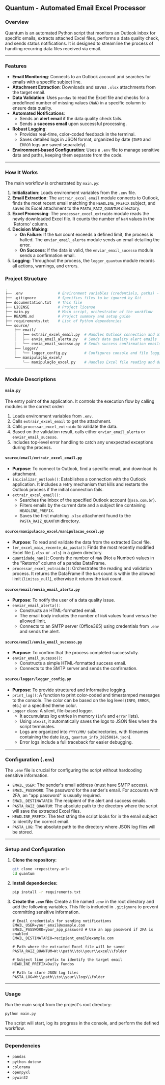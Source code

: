 ## Quantum - Automated Email Excel Processor

### Overview

Quantum is an automated Python script that monitors an Outlook inbox for specific emails, extracts attached Excel files, performs a data quality check, and sends status notifications. It is designed to streamline the process of handling recurring data files received via email.

---

### Features

- **Email Monitoring**: Connects to an Outlook account and searches for emails with a specific subject line.
- **Attachment Extraction**: Downloads and saves `.xlsx` attachments from the target email.
- **Data Validation**: Uses `pandas` to read the Excel file and checks for a predefined number of missing values (`NaN`) in a specific column to ensure data quality.
- **Automated Notifications**:
    - Sends an **alert email** if the data quality check fails.
    - Sends a **success email** upon successful processing.
- **Robust Logging**:
    - Provides real-time, color-coded feedback in the terminal.
    - Saves detailed logs in JSON format, organized by date (`INFO` and `ERROR` logs are saved separately).
- **Environment-based Configuration**: Uses a `.env` file to manage sensitive data and paths, keeping them separate from the code.

---

### How It Works

The main workflow is orchestrated by `main.py`:

1.  **Initialization**: Loads environment variables from the `.env` file.
2.  **Email Extraction**: The `extrair_excel_email` module connects to Outlook, finds the most recent email matching the `HEADLINE_PREFIX` subject, and saves its Excel attachment to the `PASTA_RAIZ_QUANTUM` directory.
3.  **Excel Processing**: The `processar_excel_extraido` module reads the newly downloaded Excel file. It counts the number of `NaN` values in the 'Retorno' column.
4.  **Decision Making**:
    - **On Failure**: If the `NaN` count exceeds a defined limit, the process is halted. The `enviar_email_alerta` module sends an email detailing the error.
    - **On Success**: If the data is valid, the `enviar_email_sucesso` module sends a confirmation email.
5.  **Logging**: Throughout the process, the `logger_quantum` module records all actions, warnings, and errors.


### Project Structure

```bash
.
├── .env                # Environment variables (credentials, paths) - Not versioned
├── .gitignore          # Specifies files to be ignored by Git
├── documentation.txt   # This file
├── LICENSE             # Project license
├── main.py             # Main script, orchestrator of the workflow
├── README.md           # Project summary and setup guide
├── requirements.txt    # List of Python dependencies
└── source/
    ├── email/
    │   ├── extrair_excel_email.py  # Handles Outlook connection and attachment extraction
    │   ├── envia_email_alerta.py   # Sends data quality alert emails
    │   └── envia_email_sucesso.py  # Sends success confirmation emails
    ├── logger/
    │   └── logger_config.py        # Configures console and file logging
    └── manipulação_excel/
        └── manipulação_excel.py    # Handles Excel file reading and data validation
```

---

### Module Descriptions

#### `main.py`

The entry point of the application. It controls the execution flow by calling modules in the correct order:
1.  Loads environment variables from `.env`.
2.  Calls `extrair_excel_email` to get the attachment.
3.  Calls `processar_excel_extraido` to validate the data.
4.  Based on the validation result, calls either `enviar_email_alerta` or `enviar_email_sucesso`.
5.  Includes top-level error handling to catch any unexpected exceptions during the process.

#### `source/email/extrair_excel_email.py`

-   **Purpose**: To connect to Outlook, find a specific email, and download its attachment.
-   `inicializar_outlook()`: Establishes a connection with the Outlook application. It includes a retry mechanism that kills and restarts the Outlook process if the initial connection fails.
-   `extrair_excel_email()`:
    -   Searches the inbox of the specified Outlook account (`@asa.com.br`).
    -   Filters emails by the current date and a subject line containing `HEADLINE_PREFIX`.
    -   Saves the first matching `.xlsx` attachment found to the `PASTA_RAIZ_QUANTUM` directory.

#### `source/manipulacao_excel/manipulacao_excel.py`

-   **Purpose**: To read and validate the data from the extracted Excel file.
-   `ler_excel_mais_recente_da_pasta()`: Finds the most recently modified Excel file (`.xlsx` or `.xls`) in a given directory.
-   `quantidade_nan()`: Counts the number of `NaN` (Not a Number) values in the "Retorno" column of a pandas DataFrame.
-   `processar_excel_extraido()`: Orchestrates the reading and validation process. It returns the DataFrame if the `NaN` count is within the allowed limit (`limites_null`), otherwise it returns the `NaN` count.

#### `source/email/envia_email_alerta.py`

-   **Purpose**: To notify the user of a data quality issue.
-   `enviar_email_alerta()`:
    -   Constructs an HTML-formatted email.
    -   The email body includes the number of `NaN` values found versus the allowed limit.
    -   Connects to an SMTP server (Office365) using credentials from `.env` and sends the alert.

#### `source/email/envia_email_sucesso.py`

-   **Purpose**: To confirm that the process completed successfully.
-   `enviar_email_sucesso()`:
    -   Constructs a simple HTML-formatted success email.
    -   Connects to the SMTP server and sends the confirmation.

#### `source/logger/logger_config.py`

-   **Purpose**: To provide structured and informative logging.
-   `print_log()`: A function to print color-coded and timestamped messages to the console. The color can be based on the log level (`INFO`, `ERROR`, etc.) or a specified theme color.
-   `Logger` class: A silent, file-based logger.
    -   It accumulates log entries in memory (`info` and `error` lists).
    -   Using `atexit`, it automatically saves the logs to JSON files when the script terminates.
    -   Logs are organized into `YYYY/MM/` subdirectories, with filenames containing the date (e.g., `quantum_info_20250814.json`).
    -   Error logs include a full traceback for easier debugging.

---

### Configuration (`.env`)

The `.env` file is crucial for configuring the script without hardcoding sensitive information.

-   `EMAIL_USER`: The sender's email address (must have SMTP access).
-   `EMAIL_PASSWORD`: The password for the sender's email. For accounts with 2FA, an "app password" is usually required.
-   `EMAIL_DESTINATARIO`: The recipient of the alert and success emails.
-   `PASTA_RAIZ_QUANTUM`: The absolute path to the directory where the script will save the extracted Excel files.
-   `HEADLINE_PREFIX`: The text string the script looks for in the email subject to identify the correct email.
-   `PASTA_LOG`: The absolute path to the directory where JSON log files will be stored.

---

### Setup and Configuration

1.  **Clone the repository:**
    ```bash
    git clone <repository-url>
    cd quantum
    ```

2.  **Install dependencies:**
    ```bash
    pip install -r requirements.txt
    ```

3.  **Create the `.env` file:**
    Create a file named `.env` in the root directory and add the following variables. This file is included in `.gitignore` to prevent committing sensitive information.

    ```properties
    # Email credentials for sending notifications
    EMAIL_USER=your_email@example.com
    EMAIL_PASSWORD=your_app_password # Use an app password if 2FA is enabled
    EMAIL_DESTINATARIO=recipient_email@example.com

    # Path where the extracted Excel file will be saved
    PASTA_RAIZ_QUANTUM=W:\\path\\to\\your\\excel\\folder

    # Subject line prefix to identify the target email
    HEADLINE_PREFIX=Daily Fundos

    # Path to store JSON log files
    PASTA_LOG=W:\\path\\to\\your\\logs\\folder
    ```

---

### Usage

Run the main script from the project's root directory:

```bash
python main.py
```

The script will start, log its progress in the console, and perform the defined workflow.

---

### Dependencies

- `pandas`
- `python-dotenv`
- `colorama`
- `openpyxl`
- `pywin32`
